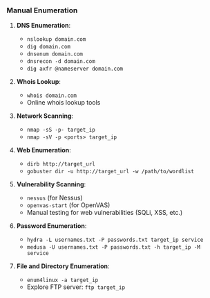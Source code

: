 ### Manual Enumeration

1. **DNS Enumeration**:
   - `nslookup domain.com`
   - `dig domain.com`
   - `dnsenum domain.com`
   - `dnsrecon -d domain.com`
   - `dig axfr @nameserver domain.com`

2. **Whois Lookup**:
   - `whois domain.com`
   - Online whois lookup tools

3. **Network Scanning**:
   - `nmap -sS -p- target_ip`
   - `nmap -sV -p <ports> target_ip`

4. **Web Enumeration**:
   - `dirb http://target_url`
   - `gobuster dir -u http://target_url -w /path/to/wordlist`

5. **Vulnerability Scanning**:
   - `nessus` (for Nessus)
   - `openvas-start` (for OpenVAS)
   - Manual testing for web vulnerabilities (SQLi, XSS, etc.)

6. **Password Enumeration**:
   - `hydra -L usernames.txt -P passwords.txt target_ip service`
   - `medusa -U usernames.txt -P passwords.txt -h target_ip -M service`

7. **File and Directory Enumeration**:
   - `enum4linux -a target_ip`
   - Explore FTP server: `ftp target_ip`

